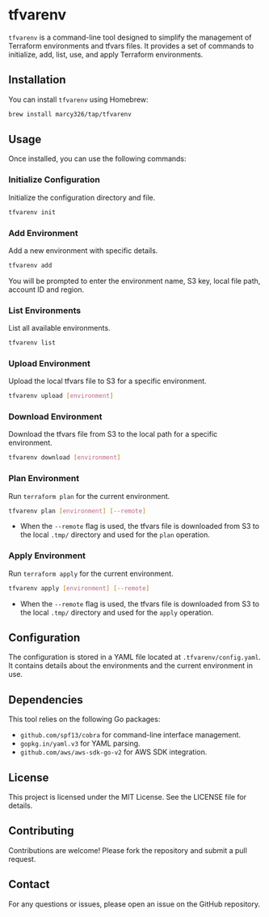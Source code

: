 # tfvarenv

`tfvarenv` is a command-line tool designed to simplify the management of Terraform environments and tfvars files. It provides a set of commands to initialize, add, list, use, and apply Terraform environments.

## Installation

You can install `tfvarenv` using Homebrew:

```bash
brew install marcy326/tap/tfvarenv
```

## Usage

Once installed, you can use the following commands:

### Initialize Configuration

Initialize the configuration directory and file.

```bash
tfvarenv init
```

### Add Environment

Add a new environment with specific details.

```bash
tfvarenv add
```

You will be prompted to enter the environment name, S3 key, local file path, account ID and region.

### List Environments

List all available environments.

```bash
tfvarenv list
```

### Upload Environment

Upload the local tfvars file to S3 for a specific environment.

```bash
tfvarenv upload [environment]
```

### Download Environment

Download the tfvars file from S3 to the local path for a specific environment.

```bash
tfvarenv download [environment]
```

### Plan Environment

Run `terraform plan` for the current environment.

```bash
tfvarenv plan [environment] [--remote]
```

- When the `--remote` flag is used, the tfvars file is downloaded from S3 to the local `.tmp/` directory and used for the `plan` operation.

### Apply Environment

Run `terraform apply` for the current environment.

```bash
tfvarenv apply [environment] [--remote]
```

- When the `--remote` flag is used, the tfvars file is downloaded from S3 to the local `.tmp/` directory and used for the `apply` operation.

## Configuration

The configuration is stored in a YAML file located at `.tfvarenv/config.yaml`. It contains details about the environments and the current environment in use.

## Dependencies

This tool relies on the following Go packages:

- `github.com/spf13/cobra` for command-line interface management.
- `gopkg.in/yaml.v3` for YAML parsing.
- `github.com/aws/aws-sdk-go-v2` for AWS SDK integration.

## License

This project is licensed under the MIT License. See the LICENSE file for details.

## Contributing

Contributions are welcome! Please fork the repository and submit a pull request.

## Contact

For any questions or issues, please open an issue on the GitHub repository.
